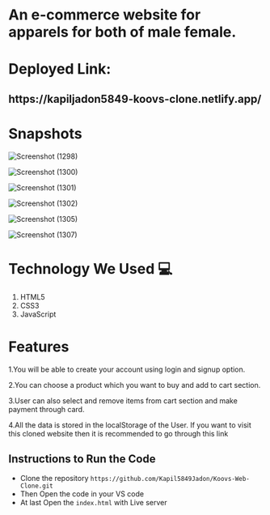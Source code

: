 # An e-commerce website for apparels for both of male female.

# Deployed Link:

<h2>https://kapiljadon5849-koovs-clone.netlify.app/</h2> 

# Snapshots
![Screenshot (1298)](https://cdn-images-1.medium.com/max/1200/1*VfFYRVhg30nIdqO1cihJ_Q.png)

![Screenshot (1300)](https://cdn-images-1.medium.com/max/1200/1*mmqF8wkqCoDG3ykkY5kQtQ.png)

![Screenshot (1301)](https://cdn-images-1.medium.com/max/1800/1*ItSjMRsKKzd9kS0qSuzs6w.png)

![Screenshot (1302)](https://cdn-images-1.medium.com/max/1800/1*VFKkSkiGQy6Ny8Vo0UgHcw.png)

![Screenshot (1305)](https://cdn-images-1.medium.com/max/1800/1*ItSjMRsKKzd9kS0qSuzs6w.png)

![Screenshot (1307)](https://cdn-images-1.medium.com/max/1800/1*Jlhk8sq5Z9TkqB0YqIrU2w.png)

# Technology We Used :computer: 
1. HTML5
2. CSS3
3. JavaScript

# Features
1.You will be able to create your account using login and signup option.

2.You can choose a product which you want to buy and add to cart section.

3.User can also select and remove items from cart section and make payment through card.

4.All the data is stored in the localStorage of the User.
If you want to visit this cloned website then it is recommended to go through this link 

## Instructions to Run the Code 

- Clone the repository `https://github.com/Kapil5849Jadon/Koovs-Web-Clone.git`
- Then Open the code in your VS code
- At last Open the `index.html` with Live server



